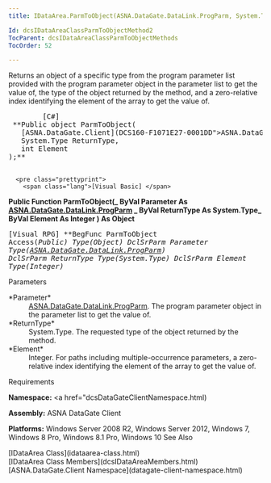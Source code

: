 ```yaml
---
title: IDataArea.ParmToObject(ASNA.DataGate.DataLink.ProgParm, System.Type, integer)

Id: dcsIDataAreaClassParmToObjectMethod2
TocParent: dcsIDataAreaClassParmToObjectMethods
TocOrder: 52

---
```


Returns an object of a specific type from the program parameter list provided with the program parameter object in the parameter list to get the value of, the type of the object returned by the method, and a zero-relative index identifying the element of the array to get the value of.
<pre class="prettyprint">
        <span class="lang">[C#]</span>
 **Public object ParmToObject(
   [ASNA.DataGate.Client](DCS160-F1071E27-0001DD">ASNA.DataGate.DataLink.ProgParm</a> Parameter,
   System.Type ReturnType,
   int Element
);** 
      </pre>
      <pre class="prettyprint">
        <span class="lang">[Visual Basic] </span>
 **Public Function ParmToObject(_ 
   ByVal Parameter As <a href="DCS160-F1071E27-0001DD">ASNA.DataGate.DataLink.ProgParm</a> _
   ByVal ReturnType As System.Type_
   ByVal Element As Integer
) As Object** 
      </pre>
      <pre class="prettyprint">
        <span class="lang">[Visual RPG]</span>
 **BegFunc ParmToObject Access(*Public) Type(Object)
   DclSrParm Parameter Type(<a href="DCS160-F1071E27-0001DD">ASNA.DataGate.DataLink.ProgParm</a>)
   DclSrParm ReturnType Type(System.Type)
   DclSrParm Element Type(*Integer)** 
      </pre>

Parameters

<dl>
        <dt>
 *Parameter* 
        </dt>
        <dd><a href="DCS160-F1071E27-0001DD">ASNA.DataGate.DataLink.ProgParm</a>.  
						The program parameter object in the parameter list to get the value of.</dd>
        <dt>
 *ReturnType* 
        </dt>
        <dt />
        <dd>			System.Type.  The requested type of the object returned by the method. </dd>
        <dt>
 *Element* 
        </dt>
        <dd>					Integer. For paths including multiple-occurrence parameters, a zero-relative 
											index identifying the element of the array to get the value of. </dd>
</dl>

Requirements

**Namespace:** <a href="dcsDataGateClientNamespace.html) 

**Assembly:** ASNA DataGate Client

**Platforms:** Windows Server 2008 R2, Windows Server 2012, Windows 7, Windows 8 Pro, Windows 8.1 Pro, Windows 10
See Also

<dl />
      [IDataArea Class](idataarea-class.html)
      <br />
      [IDataArea Class Members](dcsIDataAreaMembers.html)
      <br />
      [ASNA.DataGate.Client Namespace](datagate-client-namespace.html)

